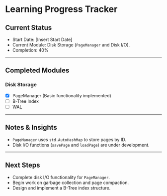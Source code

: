 # Learning Progress Tracker

## Current Status
- Start Date: [Insert Start Date]
- Current Module: Disk Storage (`PageManager` and Disk I/O).
- Completion: 40%

---

## Completed Modules
### Disk Storage
- [x] PageManager (Basic functionality implemented)
- [ ] B-Tree Index
- [ ] WAL

---

## Notes & Insights
- `PageManager` uses `std.AutoHashMap` to store pages by ID.
- Disk I/O functions (`savePage` and `loadPage`) are under development.

---

## Next Steps
- Complete disk I/O functionality for `PageManager`.
- Begin work on garbage collection and page compaction.
- Design and implement a B-Tree index structure.